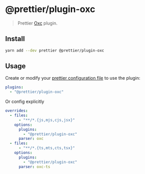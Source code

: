 # @prettier/plugin-oxc

> Prettier [Oxc](https://oxc.rs/) plugin.

## Install

```bash
yarn add --dev prettier @prettier/plugin-oxc
```

## Usage

Create or modify your [prettier configuration file](https://prettier.io/docs/en/configuration) to use the plugin:

```yaml
plugins:
  - "@prettier/plugin-oxc"
```

Or config explicitly

```yaml
overrides:
  - files:
      - "**/*.{js,mjs,cjs,jsx}"
    options:
      plugins:
        - "@prettier/plugin-oxc"
      parser: oxc
  - files:
      - "**/*.{ts,mts,cts,tsx}"
    options:
      plugins:
        - "@prettier/plugin-oxc"
      parser: oxc-ts
```

